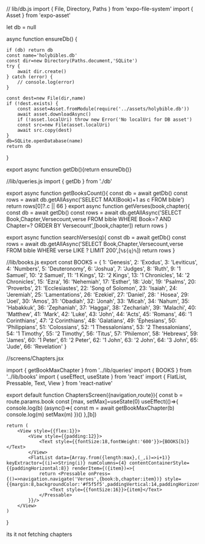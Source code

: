 // lib/db.js
import { File, Directory, Paths } from 'expo-file-system'
import { Asset } from 'expo-asset'

let db = null

async function ensureDb() {
	
	if (db) return db
	const name='holybibles.db'
	const dir=new Directory(Paths.document,'SQLite')
	try {
		await dir.create()
	} catch (error) {
		// console.log(error)
	}
	
	const dest=new File(dir,name)
	if (!dest.exists) {
		const asset=Asset.fromModule(require('../assets/holybible.db'))
		await asset.downloadAsync()
		if (!asset.localUri) throw new Error('No localUri for DB asset')
		const src=new File(asset.localUri)
		await src.copy(dest)
	}
	db=SQLite.openDatabase(name)
	return db
}

export async function getDb(){return ensureDb()}

//lib/queries.js
import { getDb } from './db'

export async function getBooksCount(){
	const db = await getDb()
	const rows = await db.getAllAsync('SELECT MAX(Book)+1 as c FROM bible')
	return rows[0]?.c || 66
}
export async function getVerses(book,chapter){
	const db = await getDb()
	const rows = await db.getAllAsync('SELECT Book,Chapter,Versecount,verse FROM bible WHERE Book=? AND Chapter=? ORDER BY Versecount',[book,chapter])
	return rows
}

export async function searchVerses(q){
	const db = await getDb()
	const rows = await db.getAllAsync('SELECT Book,Chapter,Versecount,verse FROM bible WHERE verse LIKE ? LIMIT 200',[`%${q}%`])
	return rows
}

//lib/books.js
export const BOOKS = {
	1: 'Genesis',
	2: 'Exodus',
	3: 'Leviticus',
	4: 'Numbers',
	5: 'Deuteronomy',
	6: 'Joshua',
	7: 'Judges',
	8: 'Ruth',
	9: '1 Samuel',
	10: '2 Samuel',
	11: '1 Kings',
	12: '2 Kings',
	13: '1 Chronicles',
	14: '2 Chronicles',
	15: 'Ezra',
	16: 'Nehemiah',
	17: 'Esther',
	18: 'Job',
	19: 'Psalms',
	20: 'Proverbs',
	21: 'Ecclesiastes',
	22: 'Song of Solomon',
	23: 'Isaiah',
	24: 'Jeremiah',
	25: 'Lamentations',
	26: 'Ezekiel',
	27: 'Daniel',
	28: ' Hosea',
	29: 'Joel',
	30: 'Amos',
	31: 'Obadiah',
	32: 'Jonah',
	33: 'Micah',
	34: 'Nahum',
	35: 'Habakkuk',
	36: 'Zephaniah',
	37: 'Haggai',
	38: 'Zechariah',
	39: 'Malachi',
	40: 'Matthew',
	41: 'Mark',
	42: 'Luke',
	43: 'John',
	44: 'Acts',
	45: 'Romans',
	46: '1 Corinthians',
	47: '2 Corinthians',
	48: 'Galatians',
	49: 'Ephesians',
	50: 'Philippians',
	51: 'Colossians',
	52: '1 Thessalonians',
	53: '2 Thessalonians',
	54: '1 Timothy',
	55: '2 Timothy',
	56: 'Titus',
	57: 'Philemon',
	58: 'Hebrews',
	59: 'James',
	60: '1 Peter',
	61: '2 Peter',
	62: '1 John',
	63: '2 John',
	64: '3 John',
	65: 'Jude',
	66: 'Revelation'
}

//screens/Chapters.jsx

import { getBookMaxChapter } from '../lib/queries'
import { BOOKS } from '../lib/books'
import { useEffect, useState } from 'react'
import { FlatList, Pressable, Text, View } from 'react-native'

export default function ChaptersScreen({navigation,route}){
	const b = route.params.book
	const [max, setMax]=useState(0)
	useEffect(()=>{
		console.log(b)
		(async()=>{
			const m = await getBookMaxChapter(b)
			console.log(m)
			setMax(m)
		})()
	},[b])
	
	return (
		<View style={{flex:1}}>
			<View style={{padding:12}}>
				<Text style={{fontSize:18,fontWeight:'600'}}>{BOOKS[b]}</Text>
			</View>
			<FlatList data={Array.from({length:max},(_,i)=>i+1)} keyExtractor={(i)=>String(i)} numColumns={4} contentContainerStyle={{paddingHorizontal:8}} renderItem={({item})=>{
				return <Pressable onPress={()=>navigation.navigate('Verses',{book:b,chapter:item})} style={{margin:8,backgroundColor:'#f5f5f5',paddingVertical:14,paddingHorizontal:18,borderRadius:10}}>
					<Text style={{fontSize:16}}>{item}</Text>
				</Pressable>
			}}/>
		</View>
	)
}

its it not fetching chapters